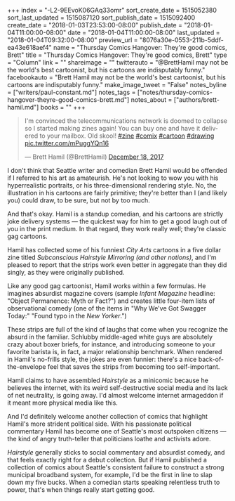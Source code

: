 +++
index = "-L2-9EEvoK06GAq33omr"
sort_create_date = 1515052380
sort_last_updated = 1515087120
sort_publish_date = 1515092400
create_date = "2018-01-03T23:53:00-08:00"
publish_date = "2018-01-04T11:00:00-08:00"
date = "2018-01-04T11:00:00-08:00"
last_updated = "2018-01-04T09:32:00-08:00"
preview_url = "8076a30e-0553-211b-5ddf-ea43e618aef4"
name = "Thursday Comics Hangover: They're good comics, Brett"
title = "Thursday Comics Hangover: They're good comics, Brett"
type = "Column"
link = ""
shareimage = ""
twitterauto = "@BrettHamil may not be the world's best cartoonist, but his cartoons are indisputably funny."
facebookauto = "Brett Hamil may not be the world's best cartoonist, but his cartoons are indisputably funny."
make_image_tweet = "False"
notes_byline = ["writers/paul-constant.md"]
notes_tags = ["notes/thursday-comics-hangover-theyre-good-comics-brett.md"]
notes_about = ["authors/brett-hamil.md"]
books = ""
+++
<blockquote class="twitter-tweet" data-lang="en"><p lang="en" dir="ltr">I&#39;m convinced the telecommunications network is doomed to collapse so I started making zines again! You can buy one and have it delivered to your mailbox. Old skool! <a href="https://twitter.com/hashtag/zine?src=hash&amp;ref_src=twsrc%5Etfw">#zine</a> <a href="https://twitter.com/hashtag/comix?src=hash&amp;ref_src=twsrc%5Etfw">#comix</a> <a href="https://twitter.com/hashtag/cartoon?src=hash&amp;ref_src=twsrc%5Etfw">#cartoon</a> <a href="https://twitter.com/hashtag/drawing?src=hash&amp;ref_src=twsrc%5Etfw">#drawing</a> <a href="https://t.co/mPuggYQn16">pic.twitter.com/mPuggYQn16</a></p>&mdash; Brett Hamil (@BrettHamil) <a href="https://twitter.com/BrettHamil/status/942800056528146432?ref_src=twsrc%5Etfw">December 18, 2017</a></blockquote>

I don't think that Seattle writer and comedian Brett Hamil would be offended if I referred to his art as amateurish. He's not looking to wow you with his hyperrealistic portraits, or his three-dimensional rendering style. No, the illustration in his cartoons are fairly primitive; they're better than I (and likely you) could draw, to be sure, but not by too much.

And that's okay. Hamil is a standup comedian, and his cartoons are strictly joke delivery systems — the quickest way for him to get a good laugh out of you in the print medium. In that regard, they work really well; they're classic gag cartoons.

Hamil has collected some of his funniest *City Arts* cartoons in a five dollar zine titled *Subconscious Hairstyle Mirroring (and other notions)*, and I'm pleased to report that the strips work even better in aggregate than they did singly, as they were originally published.

Like any good gag cartoonist, Hamil works within a few formulas. He imagines absurdist magazine covers (sample *Infant Magazine* headline: "Object Permanence: Myth or Fact?") and creates little four-item lists of observational comedy (one of the items in "Why We've Got Swagger Today:" "Found typo in the *New Yorker*.")

These strips are full of the kind of laughs that come when you recognize the absurd in the familiar. Schlubby middle-aged white guys are absolutely crazy about boxer briefs, for instance, and introducing someone to your favorite barista is, in fact, a major relationship benchmark. When rendered in Hamil's no-frills style, the jokes are even funnier: there's a nice back-of-the-envelope feel that saves the strips from becoming too self-important.

Hamil claims to have assembled *Hairstyle* as a minicomic because he believes the internet, with its weird self-destructive social media and its lack of net neutrality, is going away. I'd almost welcome internet armageddon if it meant more physical media like this. 

And I'd definitely welcome another collection of comics that highlight Hamil's more strident political side. With his passionate political commentary Hamil has become one of Seattle's most outspoken citizens — the kind of angry truth-teller that politicians loathe and activists adore. 

*Hairstyle* generally sticks to social commentary and absurdist comedy, and that feels exactly right for a debut collection. But if Hamil published a collection of comics about Seattle's consistent failure to construct a strong municipal broadband system, for example, I'd be the first in line to slap down my five bucks. When a comedian starts speaking relentless truth to power, that's when things really start getting good. 